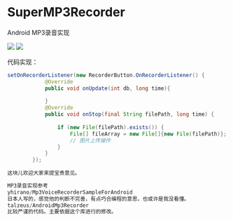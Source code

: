 # SuperMP3Recorder
Android MP3录音实现

![](https://github.com/xiaoexiao51/SuperMP3Recorder/screenshot/img01.png)
![](https://github.com/xiaoexiao51/SuperMP3Recorder/screenshot/img02.png)

代码实现：

```java
setOnRecorderListener(new RecorderButton.OnRecorderListener() {
            @Override
            public void onUpdate(int db, long time){
            
            }
            @Override
            public void onStop(final String filePath, long time) {
            
                if (new File(filePath).exists()) {
                    File[] fileArray = new File[]{new File(filePath)};
                    // 图片上传操作
                }
            }
        });
        
这块儿欢迎大家来提宝贵意见。

MP3录音实现参考
yhirano/Mp3VoiceRecorderSampleForAndroid
日本人写的，感觉他的判断不完善，有点巧合编程的意思，也或许是我没看懂。
talzeus/AndroidMp3Recorder
比较严谨的代码。主要依据这个库进行的修改。

